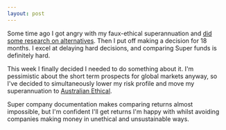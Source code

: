 ```yaml
---
layout: post
---
```


Some time ago I got angry with my faux-ethical superannuation and [did some
research on alternatives](/2010/01/16/ethical-superannuation.html). Then I put
off making a decision for 18 months. I excel at delaying hard decisions,
and comparing Super funds is definitely hard.

This week I finally decided I needed to do something about it. I'm pessimistic
about the short term prospects for global markets anyway, so I've decided to
simultaneously lower my risk profile and move my superannuation to [Australian
Ethical](http://www.austethical.com.au/).

Super company documentation makes comparing returns almost impossible, but I'm
confident I'll get returns I'm happy with whilst avoiding companies making
money in unethical and unsustainable ways.
